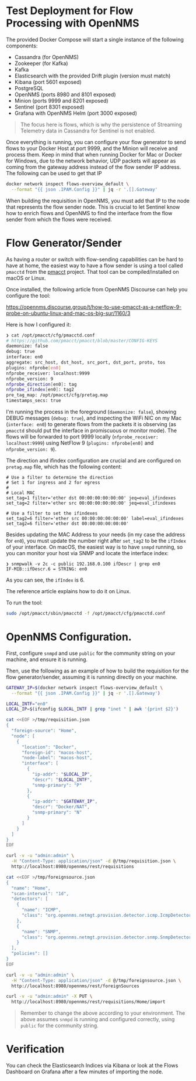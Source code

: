 # Test Deployment for Flow Processing with OpenNMS

The provided Docker Compose will start a single instance of the following components:

* Cassandra (for OpenNMS)
* Zookeeper (for Kafka)
* Kafka
* Elasticsearch with the provided Drift plugin (version must match)
* Kibana (port 5601 exposed)
* PostgreSQL
* OpenNMS (ports 8980 and 8101 exposed)
* Minion (ports 9999 and 8201 exposed)
* Sentinel (port 8301 exposed)
* Grafana with OpenNMS Helm (port 3000 exposed)

> The focus here is flows, which is why the persistence of Streaming Telemetry data in Cassandra for Sentinel is not enabled.

Once everything is running, you can configure your flow generator to send flows to your Docker Host at port 9999, and the Minion will receive and process them. Keep in mind that when running Docker for Mac or Docker for Windows, due to the network behavior, UDP packets will appear as coming from the gateway address instead of the flow sender IP address. The following can be used to get that IP

```bash
docker network inspect flows-overview_default \
  --format "{{ json .IPAM.Config }}" | jq -r '.[].Gateway'
```

When building the requisition in OpenNMS, you must add that IP to the node that represents the flow sender node. This is crucial to let Sentinel know how to enrich flows and OpenNMS to find the interface from the flow sender from which the flows were received.

# Flow Generator/Sender

As having a router or switch with flow-sending capabilities can be hard to have at home, the easiest way to have a flow sender is using a tool called `pmacctd` from the [pmacct](http://www.pmacct.net/) project. That tool can be compiled/installed on macOS or Linux.

Once installed, the following article from OpenNMS Discourse can help you configure the tool:

https://opennms.discourse.group/t/how-to-use-pmacct-as-a-netflow-9-probe-on-ubuntu-linux-and-mac-os-big-sur/1160/3

Here is how I configured it:

```bash
❯ cat /opt/pmacct/cfg/pmacctd.conf
# https://github.com/pmacct/pmacct/blob/master/CONFIG-KEYS
daemonize: false
debug: true
interface: en0
aggregate: src_host, dst_host, src_port, dst_port, proto, tos
plugins: nfprobe[en0]
nfprobe_receiver: localhost:9999
nfprobe_version: 9
nfprobe_direction[en0]: tag
nfprobe_ifindex[en0]: tag2
pre_tag_map: /opt/pmacct/cfg/pretag.map
timestamps_secs: true
```

I'm running the process in the foreground (`daemonize: false`), showing DEBUG messages (`debug: true`), and inspecting the WiFi NIC on my Mac (`interface: en0`) to generate flows from the packets it is observing (as `pmacctd` should put the interface in promiscuous or monitor mode). The flows will be forwarded to port 9999 locally (`nfprobe_receiver: localhost:9999`) using NetFlow 9 (`plugins: nfprobe[en0]` and `nfprobe_version: 9`).

The direction and ifindex configuration are crucial and are configured on `pretag.map` file, which has the following content:

```
# Use a filter to determine the direction
# Set 1 for ingress and 2 for egress
#
# Local MAC
set_tag=1 filter='ether dst 00:00:00:00:00:00' jeq=eval_ifindexes
set_tag=2 filter='ether src 00:00:00:00:00:00' jeq=eval_ifindexes

# Use a filter to set the ifindexes
set_tag2=6 filter='ether src 00:00:00:00:00:00' label=eval_ifindexes
set_tag2=6 filter='ether dst 00:00:00:00:00:00'
```

Besides updating the MAC Address to your needs (in my case the address for `en0`), you must update the number right after `set_tag2` to be the `ifIndex` of your interface. On macOS, the easiest way is to have `snmpd` running, so you can monitor your host via SNMP and locate the interface index:

```
❯ snmpwalk -v 2c -c public 192.168.0.100 ifDescr | grep en0
IF-MIB::ifDescr.6 = STRING: en0
```

As you can see, the `ifIndex` is 6.

The reference article explains how to do it on Linux.

To run the tool:

```bash
sudo /opt/pmacct/sbin/pmacctd -f /opt/pmacct/cfg/pmacctd.conf
```

# OpenNMS Configuration.

First, configure `snmpd` and use `public` for the community string on your machine, and ensure it is running.

Then, use the following as an example of how to build the requisition for the flow generator/sender, assuming it is running directly on your machine.

```bash
GATEWAY_IP=$(docker network inspect flows-overview_default \
  --format "{{ json .IPAM.Config }}" | jq -r '.[].Gateway')

LOCAL_INTF="en0"
LOCAL_IP=$(ifconfig $LOCAL_INTF | grep "inet " | awk '{print $2}')

cat <<EOF >/tmp/requisition.json
{
  "foreign-source": "Home",
  "node": [
    {
      "location": "Docker",
      "foreign-id": "macos-host",
      "node-label": "macos-host",
      "interface": [
        {
          "ip-addr": "$LOCAL_IP",
          "descr": "$LOCAL_INTF",
          "snmp-primary": "P"
        },
        {
          "ip-addr": "$GATEWAY_IP",
          "descr": "Docker/NAT",
          "snmp-primary": "N"
        }
      ]
    }
  ]
}
EOF

curl -v -u "admin:admin" \
  -H "Content-Type: application/json" -d @/tmp/requisition.json \
  http://localhost:8980/opennms/rest/requisitions

cat <<EOF >/tmp/foreignsource.json
{
  "name": "Home",
  "scan-interval": "1d",
  "detectors": [
    {
      "name": "ICMP",
      "class": "org.opennms.netmgt.provision.detector.icmp.IcmpDetector"
    },
    {
      "name": "SNMP",
      "class": "org.opennms.netmgt.provision.detector.snmp.SnmpDetector"
    }
  ],
  "policies": []
}
EOF

curl -v -u "admin:admin" \
  -H "Content-Type: application/json" -d @/tmp/foreignsource.json \
  http://localhost:8980/opennms/rest/foreignSources

curl -v -u "admin:admin" -X PUT \
  http://localhost:8980/opennms/rest/requisitions/Home/import
```

> Remember to change the above according to your environment. The above assumes `snmpd` is running and configured correctly, using `public` for the community string.

# Verification

You can check the Elasticsearch Indices via Kibana or look at the Flows Dashboard on Grafana after a few minutes of importing the node.
